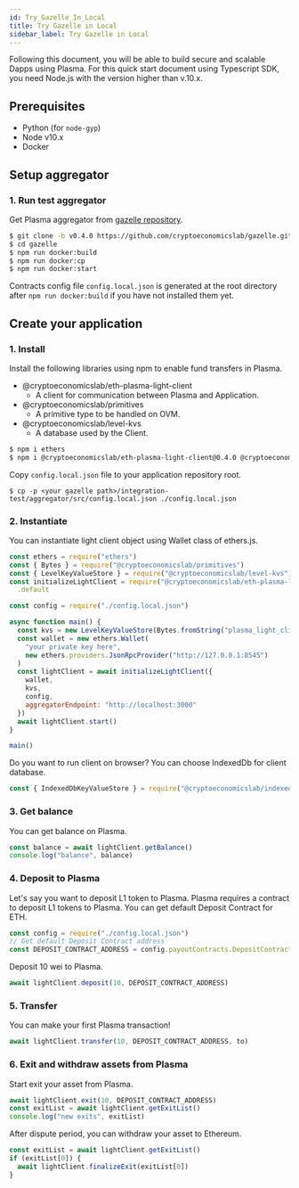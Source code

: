 ```yaml
---
id: Try_Gazelle_In_Local
title: Try Gazelle in Local
sidebar_label: Try Gazelle in Local
---
```


Following this document, you will be able to build secure and scalable Dapps using Plasma.
For this quick start document using Typescript SDK, you need Node.js with the version higher than v.10.x.

## Prerequisites

- Python (for `node-gyp`)
- Node v10.x
- Docker

## Setup aggregator

### 1. Run test aggregator

Get Plasma aggregator from [gazelle repository](https://github.com/cryptoeconomicslab/gazelle/releases/tag/v0.4.0).

```bash
$ git clone -b v0.4.0 https://github.com/cryptoeconomicslab/gazelle.git
$ cd gazelle
$ npm run docker:build
$ npm run docker:cp
$ npm run docker:start
```

Contracts config file `config.local.json` is generated at the root directory after `npm run docker:build` if you have not installed them yet.

## Create your application

### 1. Install

Install the following libraries using npm to enable fund transfers in Plasma.

- @cryptoeconomicslab/eth-plasma-light-client
  - A client for communication between Plasma and Application.
- @cryptoeconomicslab/primitives
  - A primitive type to be handled on OVM.
- @cryptoeconomicslab/level-kvs
  - A database used by the Client.

```bash
$ npm i ethers
$ npm i @cryptoeconomicslab/eth-plasma-light-client@0.4.0 @cryptoeconomicslab/primitives @cryptoeconomicslab/level-kvs
```

Copy `config.local.json` file to your application repository root.

```
$ cp -p <your gazelle path>/integration-test/aggregator/src/config.local.json ./config.local.json
```

### 2. Instantiate

You can instantiate light client object using Wallet class of ethers.js.

```javascript
const ethers = require("ethers")
const { Bytes } = require("@cryptoeconomicslab/primitives")
const { LevelKeyValueStore } = require("@cryptoeconomicslab/level-kvs")
const initializeLightClient = require("@cryptoeconomicslab/eth-plasma-light-client")
  .default

const config = require("./config.local.json")

async function main() {
  const kvs = new LevelKeyValueStore(Bytes.fromString("plasma_light_client"))
  const wallet = new ethers.Wallet(
    "your private key here",
    new ethers.providers.JsonRpcProvider("http://127.0.0.1:8545")
  )
  const lightClient = await initializeLightClient({
    wallet,
    kvs,
    config,
    aggregatorEndpoint: "http://localhost:3000"
  })
  await lightClient.start()
}

main()
```

Do you want to run client on browser? You can choose IndexedDb for client database.

```javascript
const { IndexedDbKeyValueStore } = require("@cryptoeconomicslab/indexeddb-kvs")
```

### 3. Get balance

You can get balance on Plasma.

```javascript
const balance = await lightClient.getBalance()
console.log("balance", balance)
```

### 4. Deposit to Plasma

Let's say you want to deposit L1 token to Plasma.
Plasma requires a contract to deposit L1 tokens to Plasma.
You can get default Deposit Contract for ETH.

```javascript
const config = require("./config.local.json")
// Get default Deposit Contract address
const DEPOSIT_CONTRACT_ADDRESS = config.payoutContracts.DepositContract
```

Deposit 10 wei to Plasma.

```javascript
await lightClient.deposit(10, DEPOSIT_CONTRACT_ADDRESS)
```

### 5. Transfer

You can make your first Plasma transaction!

```javascript
await lightClient.transfer(10, DEPOSIT_CONTRACT_ADDRESS, to)
```

### 6. Exit and withdraw assets from Plasma

Start exit your asset from Plasma.

```javascript
await lightClient.exit(10, DEPOSIT_CONTRACT_ADDRESS)
const exitList = await lightClient.getExitList()
console.log("new exits", exitList)
```

After dispute period, you can withdraw your asset to Ethereum.

```javascript
const exitList = await lightClient.getExitList()
if (exitList[0]) {
  await lightClient.finalizeExit(exitList[0])
}
```
